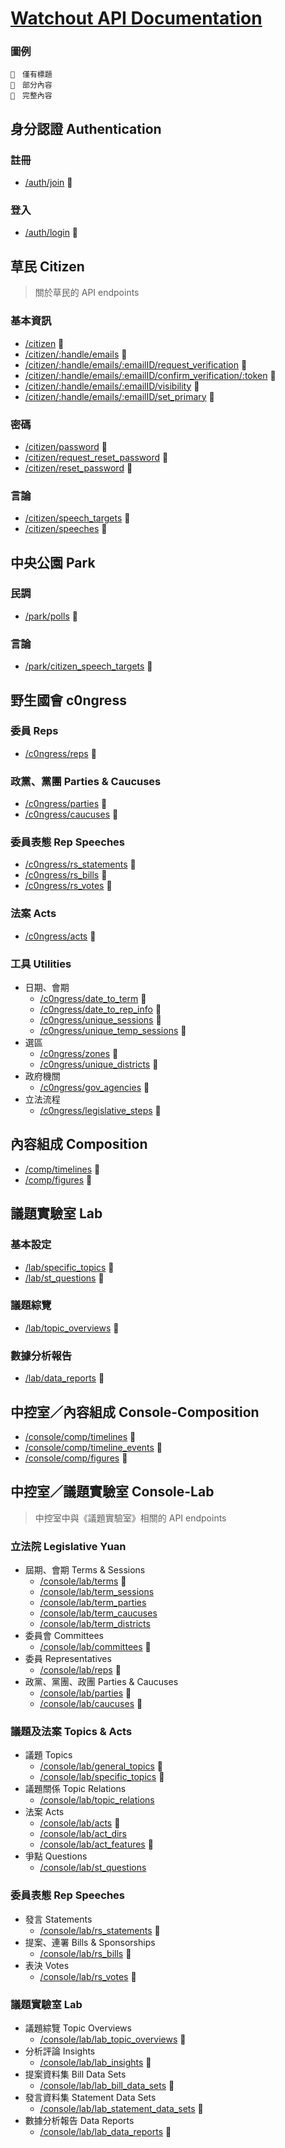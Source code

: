 # [Watchout API Documentation](https://core-docs.watchout.tw/)

### 圖例
```
🌱　僅有標題
🌿　部分內容
🌳　完整內容
```

## 身分認證 Authentication

### 註冊
- [/auth/join](./auth/join) 🌱

### 登入
- [/auth/login](./auth/login) 🌱

## 草民 Citizen
> 關於草民的 API endpoints

### 基本資訊
- [/citizen](./citizen/self) 🌱
- [/citizen/:handle/emails](./citizen/emails) 🌱
- [/citizen/:handle/emails/:emailID/request_verification](./citizen/emails#request-verification) 🌱
- [/citizen/:handle/emails/:emailID/confirm_verification/:token](./citizen/emails#confirm-verification) 🌱
- [/citizen/:handle/emails/:emailID/visibility](./citizen/emails#set-visibility) 🌱
- [/citizen/:handle/emails/:emailID/set_primary](./citizen/emails#set-primary) 🌱

### 密碼
- [/citizen/password](./citizen/password) 🌿
- [/citizen/request_reset_password](./citizen/password) 🌿
- [/citizen/reset_password](./citizen/password) 🌿

### 言論
- [/citizen/speech_targets](./citizen/speech_targets) 🌿
- [/citizen/speeches](./citizen/speeches) 🌿

## 中央公園 Park

### 民調
- [/park/polls](./park/polls) 🌿

### 言論
- [/park/citizen_speech_targets](./park/citizen_speech_targets) 🌿

## 野生國會 c0ngress

### 委員 Reps
- [/c0ngress/reps](./c0ngress/reps) 🌿

### 政黨、黨團 Parties & Caucuses
- [/c0ngress/parties](./c0ngress/parties) 🌿
- [/c0ngress/caucuses](./c0ngress/caucuses) 🌿

### 委員表態 Rep Speeches
- [/c0ngress/rs_statements](./c0ngress/rs_statements) 🌿
- [/c0ngress/rs_bills](./c0ngress/rs_bills) 🌿
- [/c0ngress/rs_votes](./c0ngress/rs_votes) 🌿

### 法案 Acts
- [/c0ngress/acts](./c0ngress/acts) 🌿

### 工具 Utilities
- 日期、會期
  - [/c0ngress/date_to_term](./c0ngress/utilities#date-to-term) 🌳
  - [/c0ngress/date_to_rep_info](./c0ngress/utilities#date-to-rep-info) 🌳
  - [/c0ngress/unique_sessions](./c0ngress/utilities#unique-sessions) 🌳
  - [/c0ngress/unique_temp_sessions](./c0ngress/utilities#unique-temp-sessions) 🌳
- 選區
  - [/c0ngress/zones](./c0ngress/utilities#zones) 🌳
  - [/c0ngress/unique_districts](./c0ngress/utilities#unique-districts) 🌳
- 政府機關
  - [/c0ngress/gov_agencies](./c0ngress/utilities#government-agencies) 🌳
- 立法流程
  - [/c0ngress/legislative_steps](./c0ngress/utilities#legislative-steps) 🌳

## 內容組成 Composition

- [/comp/timelines](./comp/timelines) 🌿
- [/comp/figures](./comp/figures) 🌿

## 議題實驗室 Lab

### 基本設定
- [/lab/specific_topics](./lab/specific_topics) 🌿
- [/lab/st_questions](./lab/st_questions) 🌿

### 議題綜覽
- [/lab/topic_overviews](./lab/topic_overviews) 🌿

### 數據分析報告
- [/lab/data_reports](./lab/data_reports) 🌿

## 中控室／內容組成 Console-Composition

- [/console/comp/timelines](./console-comp/timelines) 🌿
- [/console/comp/timeline_events](./console-comp/timeline_events) 🌿
- [/console/comp/figures](./console-comp/figures) 🌿

## 中控室／議題實驗室 Console-Lab
> 中控室中與《議題實驗室》相關的 API endpoints

### 立法院 Legislative Yuan
- 屆期、會期 Terms & Sessions
  - [/console/lab/terms](./console-lab/terms) 🌳
  - [/console/lab/term_sessions](./console-lab/term_sessions)
  - [/console/lab/term_parties](./console-lab/term_parties)
  - [/console/lab/term_caucuses](./console-lab/term_caucuses)
  - [/console/lab/term_districts](./console-lab/term_districts)
- 委員會 Committees
  - [/console/lab/committees](./console-lab/committees) 🌳
- 委員 Representatives
  - [/console/lab/reps](./console-lab/reps) 🌳
- 政黨、黨團、政團 Parties & Caucuses
  - [/console/lab/parties](./console-lab/parties) 🌳
  - [/console/lab/caucuses](./console-lab/caucuses) 🌳

### 議題及法案 Topics & Acts
- 議題 Topics
  - [/console/lab/general_topics](./console-lab/general_topics) 🌳
  - [/console/lab/specific_topics](./console-lab/specific_topics) 🌳
- 議題關係 Topic Relations
  - [/console/lab/topic_relations](./console-lab/topic_relations)
- 法案 Acts
  - [/console/lab/acts](./console-lab/acts) 🌳
  - [/console/lab/act_dirs](./console-lab/act_dirs)
  - [/console/lab/act_features](./console-lab/act_features) 🌳
- 爭點 Questions
  - [/console/lab/st_questions](./console-lab/st_questions)

### 委員表態 Rep Speeches
- 發言 Statements
  - [/console/lab/rs_statements](./console-lab/rs_statements) 🌳
- 提案、連署 Bills & Sponsorships
  - [/console/lab/rs_bills](./console-lab/rs_bills) 🌳
- 表決 Votes
  - [/console/lab/rs_votes](./console-lab/rs_votes) 🌳

### 議題實驗室 Lab
- 議題綜覽 Topic Overviews
  - [/console/lab/lab_topic_overviews](./console-lab/lab_topic_overviews) 🌳
- 分析評論 Insights
  - [/console/lab/lab_insights](./console-lab/lab_insights) 🌳
- 提案資料集 Bill Data Sets
  - [/console/lab/lab_bill_data_sets](./console-lab/lab_bill_data_sets) 🌳
- 發言資料集 Statement Data Sets
  - [/console/lab/lab_statement_data_sets](./console-lab/lab_statement_data_sets) 🌳
- 數據分析報告 Data Reports
  - [/console/lab/lab_data_reports](./console-lab/lab_data_reports) 🌳
